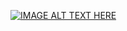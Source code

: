 [![IMAGE ALT TEXT HERE](https://img.youtube.com/vi/YOUTUBE_VIDEO_ID_HERE/0.jpg)](https://www.youtube.com/watch?v=ddGzQxwedWU)
